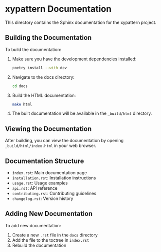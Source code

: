 # xypattern Documentation

This directory contains the Sphinx documentation for the xypattern project.

## Building the Documentation

To build the documentation:

1. Make sure you have the development dependencies installed:
   ```bash
   poetry install --with dev
   ```

2. Navigate to the docs directory:
   ```bash
   cd docs
   ```

3. Build the HTML documentation:
   ```bash
   make html
   ```

4. The built documentation will be available in the `_build/html` directory.

## Viewing the Documentation

After building, you can view the documentation by opening `_build/html/index.html` in your web browser.

## Documentation Structure

- `index.rst`: Main documentation page
- `installation.rst`: Installation instructions
- `usage.rst`: Usage examples
- `api.rst`: API reference
- `contributing.rst`: Contributing guidelines
- `changelog.rst`: Version history

## Adding New Documentation

To add new documentation:

1. Create a new `.rst` file in the `docs` directory
2. Add the file to the toctree in `index.rst`
3. Rebuild the documentation 